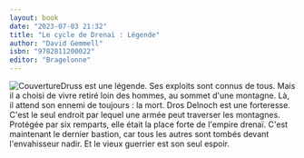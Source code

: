 ```yaml
---
layout: book
date: "2023-07-03 21:32"
title: "Le cycle de Drenaï : Légende"
author: "David Gemmell"
isbn: "9782811200022"
editor: "Bragelonne"
---
```

![Couverture](/img/9782811200022.jpg)Druss est une légende. Ses exploits sont connus de tous. Mais il a choisi de vivre retiré loin des hommes, au sommet d'une montagne. Là, il attend son ennemi de toujours : la mort. Dros Delnoch est une forteresse. C'est le seul endroit par lequel une armée peut traverser les montagnes. Protégée par six remparts, elle était la place forte de l'empire drenaï. C'est maintenant le dernier bastion, car tous les autres sont tombés devant l'envahisseur nadir. Et le vieux guerrier est son seul espoir.
